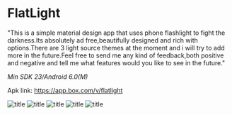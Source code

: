 # FlatLight

"This is a simple material design app that uses phone flashlight to fight the darkness.Its absolutely ad free,beautifully designed and rich with options.There are 3 light source themes at the moment and i will try to add more in the future.Feel free to send me any kind of feedback,both positive and negative and tell me what features would you like to see in the future."

*Min SDK 23/Android 6.0(M)*

Apk link: https://app.box.com/v/flatlight

![title](https://i.imgur.com/Or1Gb8B.jpg)
![title](https://i.imgur.com/dY6GKdd.jpg)
![title](https://i.imgur.com/hFeFgLw.jpg)
![title](https://i.imgur.com/AGIYWvG.jpg)
![title](https://i.imgur.com/MsvH5b4.jpg)





